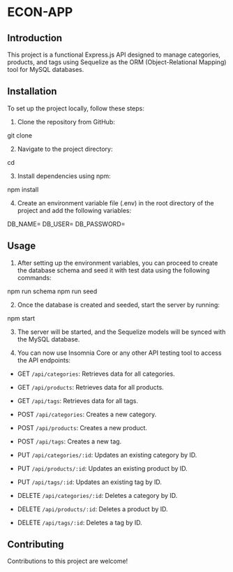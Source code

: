 # ECON-APP

## Introduction

This project is a functional Express.js API designed to manage categories, products, and tags using Sequelize as the ORM (Object-Relational Mapping) tool for MySQL databases.

## Installation

To set up the project locally, follow these steps:

1. Clone the repository from GitHub:

git clone <repository-url>



2. Navigate to the project directory:

cd <project-directory>



3. Install dependencies using npm:

npm install

4. Create an environment variable file (.env) in the root directory of the project and add the following variables:

DB_NAME=<your-database-name>
DB_USER=<your-mysql-username>
DB_PASSWORD=<your-mysql-password>


## Usage

1. After setting up the environment variables, you can proceed to create the database schema and seed it with test data using the following commands:

npm run schema
npm run seed



2. Once the database is created and seeded, start the server by running:

npm start



3. The server will be started, and the Sequelize models will be synced with the MySQL database.

4. You can now use Insomnia Core or any other API testing tool to access the API endpoints:

- GET `/api/categories`: Retrieves data for all categories.
- GET `/api/products`: Retrieves data for all products.
- GET `/api/tags`: Retrieves data for all tags.

- POST `/api/categories`: Creates a new category.
- POST `/api/products`: Creates a new product.
- POST `/api/tags`: Creates a new tag.

- PUT `/api/categories/:id`: Updates an existing category by ID.
- PUT `/api/products/:id`: Updates an existing product by ID.
- PUT `/api/tags/:id`: Updates an existing tag by ID.

- DELETE `/api/categories/:id`: Deletes a category by ID.
- DELETE `/api/products/:id`: Deletes a product by ID.
- DELETE `/api/tags/:id`: Deletes a tag by ID.

## Contributing

Contributions to this project are welcome! 
